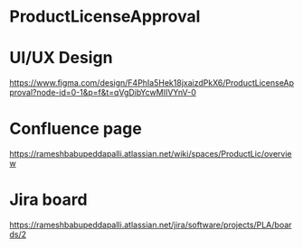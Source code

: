 # ProductLicenseApproval

# UI/UX Design
https://www.figma.com/design/F4PhIa5Hek18jxaizdPkX6/ProductLicenseApproval?node-id=0-1&p=f&t=qVgDibYcwMIIVYnV-0

# Confluence page
https://rameshbabupeddapalli.atlassian.net/wiki/spaces/ProductLic/overview

# Jira board
https://rameshbabupeddapalli.atlassian.net/jira/software/projects/PLA/boards/2
